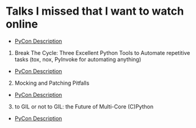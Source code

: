 # Talks I missed that I want to watch online

  - [PyCon Description]()

1. Break The Cycle: Three Excellent Python Tools to Automate repetitive tasks (tox, nox, PyInvoke for automating anything)
  - [PyCon Description](https://us.pycon.org/2019/schedule/presentation/152/)  
2. Mocking and Patching Pitfalls
  - [PyCon Description](https://us.pycon.org/2019/schedule/presentation/216/)
3. to GIL or not to GIL: the Future of Multi-Core (C)Python
  - [PyCon Description](https://us.pycon.org/2019/schedule/presentation/163/)
